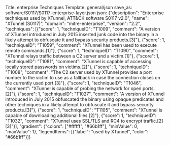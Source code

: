 Title: enterprise Techniques
Template: general/json
save_as: software/S0117/S0117-enterprise-layer.json
json: {"description": "Enterprise techniques used by XTunnel, ATT&CK software S0117 v2.0", "name": "XTunnel (S0117)", "domain": "mitre-enterprise", "version": "2.2", "techniques": [{"score": 1, "techniqueID": "T1009", "comment": "A version of XTunnel introduced in July 2015 inserted junk code into the binary in a likely attempt to obfuscate it and bypass security products.[3]"}, {"score": 1, "techniqueID": "T1059", "comment": "XTunnel has been used to execute remote commands.[1]"}, {"score": 1, "techniqueID": "T1090", "comment": "XTunnel relays traffic between a C2 server and a victim.[1]"}, {"score": 1, "techniqueID": "T1081", "comment": "XTunnel is capable of accessing locally stored passwords on victims.[2]"}, {"score": 1, "techniqueID": "T1008", "comment": "The C2 server used by XTunnel provides a port number to the victim to use as a fallback in case the connection closes on the currently used port.[3]"}, {"score": 1, "techniqueID": "T1046", "comment": "XTunnel is capable of probing the network for open ports.[2]"}, {"score": 1, "techniqueID": "T1027", "comment": "A version of XTunnel introduced in July 2015 obfuscated the binary using opaque predicates and other techniques in a likely attempt to obfuscate it and bypass security products.[3]"}, {"score": 1, "techniqueID": "T1105", "comment": "XTunnel is capable of downloading additional files.[2]"}, {"score": 1, "techniqueID": "T1032", "comment": "XTunnel uses SSL/TLS and RC4 to encrypt traffic.[2][3]"}], "gradient": {"colors": ["#ffffff", "#66b1ff"], "minValue": 0, "maxValue": 1}, "legendItems": [{"label": "used by XTunnel", "color": "#66b1ff"}]}